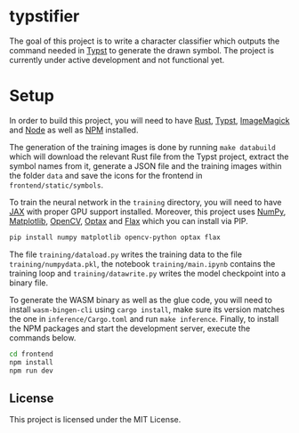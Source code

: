 # typstifier

The goal of this project is to write a character classifier which outputs the command needed in
[Typst](https://typst.app/) to generate the drawn symbol. The project is currently under active
development and not functional yet.

# Setup

In order to build this project, you will need to have [Rust](https://www.rust-lang.org/),
[Typst](https://typst.app/), [ImageMagick](https://imagemagick.org/) and [Node](https://nodejs.org/)
as well as [NPM](https://www.npmjs.com/) installed.

The generation of the training images is done by running `make databuild` which will download the
relevant Rust file from the Typst project, extract the symbol names from it, generate a JSON file
and the training images within the folder `data` and save the icons for the frontend in
`frontend/static/symbols`.

To train the neural network in the `training` directory, you will need to have
[JAX](https://github.com/google/jax) with proper GPU support installed. Moreover, this project uses
[NumPy](https://numpy.org/), [Matplotlib](https://numpy.org/), [OpenCV](https://opencv.org/),
[Optax](https://github.com/google-deepmind/optax) and [Flax](https://github.com/google/flax) which
you can install via PIP.

```bash
pip install numpy matplotlib opencv-python optax flax
```

The file `training/dataload.py` writes the training data to the file `training/numpydata.pkl`, the
notebook `training/main.ipynb` contains the training loop and `training/datawrite.py` writes the
model checkpoint into a binary file.

To generate the WASM binary as well as the glue code, you will need to install `wasm-bingen-cli`
using `cargo install`, make sure its version matches the one in `inference/Cargo.toml` and run
`make inference`. Finally, to install the NPM packages and start the development server, execute the
commands below.

```bash
cd frontend
npm install
npm run dev
```

## License

This project is licensed under the MIT License.
